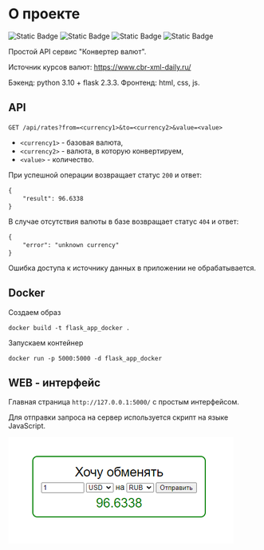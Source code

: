 # О проекте
![Static Badge](https://img.shields.io/badge/python%20-%20black?logo=python&logoColor=%23FFDE56)
![Static Badge](https://img.shields.io/badge/flask%20-%20black?logo=Flask&logoColor=%#000000)
![Static Badge](https://img.shields.io/badge/docker%20-%20black?logo=Docker&logoColor=%#2496ED)
![Static Badge](https://img.shields.io/badge/javascript%20-%20black?logo=javascript)


Простой API сервис "Конвертер валют".

Источник курсов валют: https://www.cbr-xml-daily.ru/

Бэкенд: python 3.10 + flask 2.3.3. Фронтенд: html, css, js.
## API
`GET /api/rates?from=<currency1>&to=<currency2>&value=<value>`

- `<currency1>` - базовая валюта,
- `<currency2>` - валюта, в которую конвертируем,
- `<value>` - количество.

При успешной операции возвращает статус `200` и ответ:
```
{
    "result": 96.6338
}
```
В случае отсутствия валюты в базе возвращает статус `404` и ответ:
```
{
    "error": "unknown currency"
}
```
Ошибка доступа к источнику данных в приложении не обрабатывается.

## Docker
Создаем образ
```
docker build -t flask_app_docker .
```
Запускаем контейнер
```
docker run -p 5000:5000 -d flask_app_docker
```

## WEB - интерфейс

Главная страница `http://127.0.0.1:5000/` с простым интерфейсом.

Для отправки запроса на сервер используется скрипт на языке JavaScript.

![web](/img/web.png)